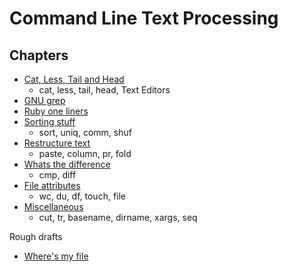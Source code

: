 <!-- https://github.com/learnbyexample/Command-line-text-processing -->

# <a name="command-line-text-processing"></a>Command Line Text Processing

## <a name="chapters"></a>Chapters

- [Cat, Less, Tail and Head](./tail_less_cat_head.md)
  - cat, less, tail, head, Text Editors
- [GNU grep](./gnu_grep.md)
- [Ruby one liners](./ruby_one_liners.md)
- [Sorting stuff](./sorting_stuff.md)
  - sort, uniq, comm, shuf
- [Restructure text](./restructure_text.md)
  - paste, column, pr, fold
- [Whats the difference](./whats_the_difference.md)
  - cmp, diff
- [File attributes](./file_attributes.md)
  - wc, du, df, touch, file
- [Miscellaneous](./miscellaneous.md)
  - cut, tr, basename, dirname, xargs, seq

Rough drafts

- [Where's my file](./wheres_my_file.md)
